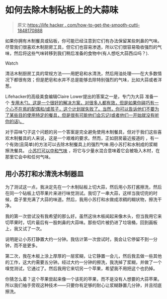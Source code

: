 # 如何去除木制砧板上的大蒜味

> 原文:[https://life hacker . com/how-to-get-the-smooth-cutti-1848170888](https://lifehacker.com/how-to-get-the-smell-of-garlic-out-of-your-wooden-cutti-1848170888)

如果你拥有木制餐具或砧板，你可能已经注意到它们有办法保留某些刺鼻的气味。尽管我们很喜欢木制厨房工具，但它们也容易渗透，所以它们很容易吸收强烈的气味，然后将这些气味转移到我们稍后准备的食物中(有人想吃大蒜西瓜吗？).

Watch

清洁木制厨房工具的常规方法——用肥皂和水清洗，然后用油处理——在大多数情况下都很有效；但是肥皂和水并不总是能够去除特别强烈的气味，比如大蒜或者洋葱。

Lifehacker的高级美食编辑Claire Lower提出的答案之一是，专门为大蒜 准备一个 [专用木勺。这是一个很好的解决方案，对很多人都有效，但是如果你碰巧有一个心不在焉的配偶和/或孩子，这个计划就失败了。当然，你可以告诉他们不要为了某些目的使用特定的餐具，但是很有可能他们会忘记(或者他们一开始就没有听你的话)。](https://lifehacker.com/you-need-a-dedicated-garlic-spoon-1847573118)

对于蒜味勺子这个问题的另一个答案是完全避免使用木制餐具，但对于我们这些喜欢木制餐具的人来说，这是一个艰难的要求。然而，正如厨房最近报道的 ，有一个有效(且简单)的方法可以去除木制餐具上的强烈气味:用小苏打和水制成的浆糊擦洗餐具。 [小苏打可以中和气味](https://www.cooksillustrated.com/how_tos/5728-cleaning-wooden-utensils) ，将它与少量水混合意味着它会被吸入木材，在那里它会中和任何气味。

## 用小苏打和水清洗木制器皿

为了测试这一点，我决定先在一个木制砧板上切大蒜，然后用小苏打酱擦洗，然后在同一个砧板上切苹果片来进行味觉测试。我切了一串大蒜，这样当我切完的时候，盘子里充满了大蒜的味道。然后，我用小苏打和水做成浓稠的糊状物，擦洗干净。

我的第一次尝试没有我希望的那么好。虽然这块木板闻起来像木头，但当我用它来切苹果时，切片最后有一股刺鼻的大蒜味。那些切片被扔进了垃圾桶，回到画板上，我又试了一次。

说明是让小苏打静置大约一分钟。我估计第一次尝试时，我会让它停留不到一分钟，而不是更多。

第二次，我在木板上涂上厚厚的一层浆糊，让它静置一会儿，然后我去做一些其他的工作，这大约需要五分钟。经过大约一分钟的擦洗，我洗掉了浆糊，并做了一个嗅觉测试，它通过了。然后我用它来切另一个苹果，希望我不用把这个也扔掉。

你猜怎么着？这个苹果尝起来像一个该死的苹果，而不是没有人想要的大蒜苹果。所以我们袖手旁观这种技术——只要你有足够的耐心让浆糊静置几分钟，并且彻底擦洗。